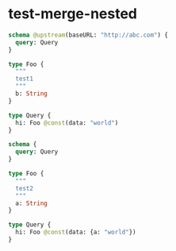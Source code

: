 # test-merge-nested

```graphql @server
schema @upstream(baseURL: "http://abc.com") {
  query: Query
}

type Foo {
  """
  test1
  """
  b: String
}

type Query {
  hi: Foo @const(data: "world")
}
```

```graphql @server
schema {
  query: Query
}

type Foo {
  """
  test2
  """
  a: String
}

type Query {
  hi: Foo @const(data: {a: "world"})
}
```
